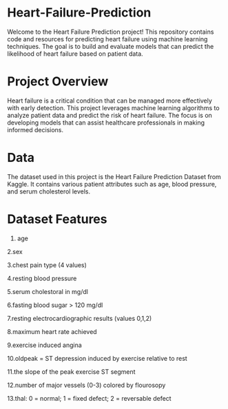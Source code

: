# Heart-Failure-Prediction

Welcome to the Heart Failure Prediction project! This repository contains code and resources for predicting heart failure using machine learning techniques. The goal is to build and evaluate models that can predict the likelihood of heart failure based on patient data.

# Project Overview

Heart failure is a critical condition that can be managed more effectively with early detection. This project leverages machine learning algorithms to analyze patient data and predict the risk of heart failure. The focus is on developing models that can assist healthcare professionals in making informed decisions.

# Data

The dataset used in this project is the Heart Failure Prediction Dataset from Kaggle. It contains various patient attributes such as age, blood pressure, and serum cholesterol levels.

# Dataset Features


1. age

2.sex

3.chest pain type (4 values)

4.resting blood pressure

5.serum cholestoral in mg/dl

6.fasting blood sugar > 120 mg/dl

7.resting electrocardiographic results (values 0,1,2)

8.maximum heart rate achieved

9.exercise induced angina

10.oldpeak = ST depression induced by exercise relative to rest

11.the slope of the peak exercise ST segment

12.number of major vessels (0-3) colored by flourosopy

13.thal: 0 = normal; 1 = fixed defect; 2 = reversable defect
